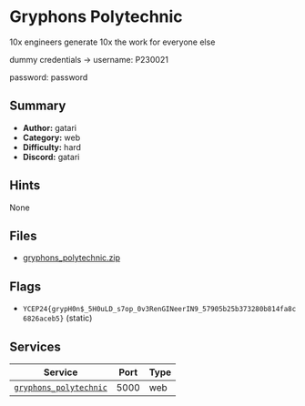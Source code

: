 # Gryphons Polytechnic
10x engineers generate 10x the work for everyone else

dummy credentials ->
username: P230021

password: password

## Summary
- **Author:** gatari
- **Category:** web
- **Difficulty:** hard
- **Discord:** gatari

## Hints
None

## Files
- [gryphons_polytechnic.zip](dist/gryphons_polytechnic.zip)

## Flags
- `YCEP24{grypH0n$_5H0uLD_s7op_0v3RenGINeerIN9_57905b25b373280b814fa8c6826aceb5}` (static)

## Services
| Service | Port | Type |
| ------- | ---- | ---- |
| [`gryphons_polytechnic`](service/gryphons_polytechnic) | 5000 | web |
